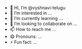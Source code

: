 - 👋 Hi, I’m @vyshnavi-telugu
- 👀 I’m interested in ...
- 🌱 I’m currently learning ...
- 💞️ I’m looking to collaborate on ...
- 📫 How to reach me ...
- 😄 Pronouns: ...
- ⚡ Fun fact: ...

<!---
vyshnavi-telugu/vyshnavi-telugu is a ✨ special ✨ repository because its `README.md` (this file) appears on your GitHub profile.
You can click the Preview link to take a look at your changes.
--->

